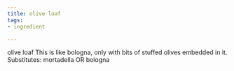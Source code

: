 ```yaml
---
title: olive loaf
tags:
- ingredient

---
```

olive loaf This is like bologna, only with bits of stuffed olives embedded in it. Substitutes: mortadella OR bologna
